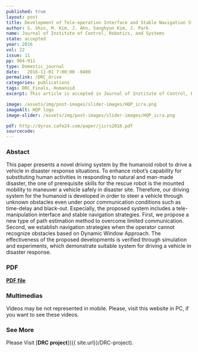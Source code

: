 ```yaml
---
published: true
layout: post
title: Development of Tele-operation Interface and Stable Navigation Strategy for Humanoid Robot Driving
author: S. Shin, M. Kim, J. Ahn, Sanghyun Kim, J. Park
name: Journal of Institute of Control, Robotics, and Systems
state: accepted 
year: 2016
vol: 22
issue: 11
pp: 904-911
type: Domestic_journal
date:   2016-11-01 7:00:00 -0400
permalink: /DRC_drive
categories: publications
tags: DRC_Finals, Humanoid
excerpt: This article is accepted in Journal of Institute of Control, Robotics, and Systems.

image: /assets/img/post-images/slider-images/HQP_icra.png
imageAlt: HQP logo
image-slider: /assets/img/post-images/slider-images/HQP_icra.png

pdf: http://dyros.cafe24.com/paper/jicrs2016.pdf
sourcecode: 
---
```


### Abstact 
This paper presents a novel driving system by the humanoid robot to drive a vehicle in disaster response situations. To enhance robot’s capability for substituting human activities in responding to natural and man-made disaster, the one of prerequisite skills for the rescue robot is the mounted mobility to maneuver a vehicle safely in disaster site. Therefore, our driving system for the humanoid is developed in order to steer a vehicle through unknown obstacles even under poor communication conditions such as time-delay and black-out. Especially, the proposed system includes a tele-manipulation interface and stable navigation strategies. First, we propose a new type of path estimation method to overcome limited communication. Second, we establish navigation strategies when the operator cannot recognize obstacles based on Dynamic Window Approach. The effectiveness of the proposed developments is verified through simulation and experiments, which demonstrate suitable system for driving a vehicle in disaster response. 

### PDF 
[**PDF file**](http://dyros.cafe24.com/paper/jicrs2016.pdf)


### Multimedias
Videos may be not represented in mobile. Please, visit this website in PC, if you want to see these videos. 

### See More
Please Visit [**DRC project**]({{ site.url}}/DRC-project).


